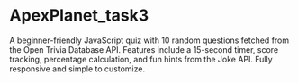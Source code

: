 # ApexPlanet_task3
A beginner-friendly JavaScript quiz with 10 random questions fetched from the Open Trivia Database API. Features include a 15-second timer, score tracking, percentage calculation, and fun hints from the Joke API. Fully responsive and simple to customize.
